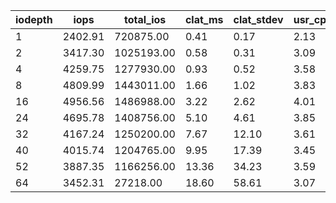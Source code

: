 | iodepth| iops| total\_ios| clat\_ms| clat\_stdev| usr\_cpu| sys\_cpu| OSD\_cpu| OSD\_mem| FIO\_cpu| FIO\_mem |
| ---| ---| ---| ---| ---| ---| ---| ---| ---| ---| ---|
 | 1  | 2402.91  | 720875.00  | 0.41  | 0.17  | 2.13  | 1.77  | 146.47  | 5.34  | 25.88  | 0.00 |
 | 2  | 3417.30  | 1025193.00  | 0.58  | 0.31  | 3.09  | 2.47  | 169.79  | 6.58  | 35.47  | 0.00 |
 | 4  | 4259.75  | 1277930.00  | 0.93  | 0.52  | 3.58  | 2.67  | 177.59  | 6.60  | 40.24  | 0.00 |
 | 8  | 4809.99  | 1443011.00  | 1.66  | 1.02  | 3.83  | 2.62  | 181.91  | 6.60  | 46.58  | 0.00 |
 | 16  | 4956.56  | 1486988.00  | 3.22  | 2.62  | 4.01  | 2.40  | 186.51  | 6.60  | 41.49  | 0.00 |
 | 24  | 4695.78  | 1408756.00  | 5.10  | 4.61  | 3.85  | 2.14  | 182.11  | 6.60  | 40.54  | 0.00 |
 | 32  | 4167.24  | 1250200.00  | 7.67  | 12.10  | 3.61  | 2.18  | 186.41  | 6.60  | 37.27  | 0.00 |
 | 40  | 4015.74  | 1204765.00  | 9.95  | 17.39  | 3.45  | 1.97  | 176.09  | 6.60  | 34.73  | 0.00 |
 | 52  | 3887.35  | 1166256.00  | 13.36  | 34.23  | 3.59  | 1.73  | 85.67  | 6.60  | 14.98  | 0.00 |
 | 64  | 3452.31  | 27218.00  | 18.60  | 58.61  | 3.07  | 1.84  | 168.04  | 6.60  | 31.83  | 0.00 |

